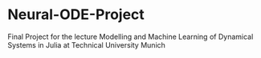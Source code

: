 # Neural-ODE-Project
Final Project for the lecture Modelling and Machine Learning of Dynamical Systems in Julia at Technical University Munich 
